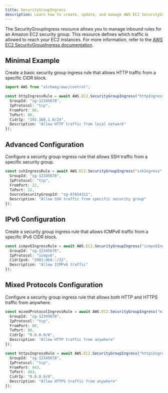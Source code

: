```yaml
---
title: SecurityGroupIngress
description: Learn how to create, update, and manage AWS EC2 SecurityGroupIngresss using Alchemy Cloud Control.
---
```


The SecurityGroupIngress resource allows you to manage inbound rules for an Amazon EC2 security group. This resource defines which traffic is allowed to reach your EC2 instances. For more information, refer to the [AWS EC2 SecurityGroupIngress documentation](https://docs.aws.amazon.com/ec2/latest/userguide/).

## Minimal Example

Create a basic security group ingress rule that allows HTTP traffic from a specific CIDR block.

```ts
import AWS from "alchemy/aws/control";

const httpIngressRule = await AWS.EC2.SecurityGroupIngress("httpIngress", {
  GroupId: "sg-12345678",
  IpProtocol: "tcp",
  FromPort: 80,
  ToPort: 80,
  CidrIp: "192.168.1.0/24",
  Description: "Allow HTTP traffic from local network"
});
```

## Advanced Configuration

Configure a security group ingress rule that allows SSH traffic from a specific security group.

```ts
const sshIngressRule = await AWS.EC2.SecurityGroupIngress("sshIngress", {
  GroupId: "sg-12345678",
  IpProtocol: "tcp",
  FromPort: 22,
  ToPort: 22,
  SourceSecurityGroupId: "sg-87654321",
  Description: "Allow SSH traffic from specific security group"
});
```

## IPv6 Configuration

Create a security group ingress rule that allows ICMPv6 traffic from a specific IPv6 CIDR block.

```ts
const icmpv6IngressRule = await AWS.EC2.SecurityGroupIngress("icmpv6Ingress", {
  GroupId: "sg-12345678",
  IpProtocol: "icmpv6",
  CidrIpv6: "2001:db8::/32",
  Description: "Allow ICMPv6 traffic"
});
```

## Mixed Protocols Configuration

Configure a security group ingress rule that allows both HTTP and HTTPS traffic from anywhere.

```ts
const mixedProtocolIngressRule = await AWS.EC2.SecurityGroupIngress("mixedProtocolIngress", {
  GroupId: "sg-12345678",
  IpProtocol: "tcp",
  FromPort: 80,
  ToPort: 80,
  CidrIp: "0.0.0.0/0",
  Description: "Allow HTTP traffic from anywhere"
});

const httpsIngressRule = await AWS.EC2.SecurityGroupIngress("httpsIngress", {
  GroupId: "sg-12345678",
  IpProtocol: "tcp",
  FromPort: 443,
  ToPort: 443,
  CidrIp: "0.0.0.0/0",
  Description: "Allow HTTPS traffic from anywhere"
});
```